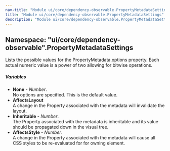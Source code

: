 ```yaml
---
nav-title: "Module ui/core/dependency-observable.PropertyMetadataSettings"
title: "Module ui/core/dependency-observable.PropertyMetadataSettings"
description: "Module ui/core/dependency-observable.PropertyMetadataSettings"
---
```

## Namespace: "ui/core/dependency-observable".PropertyMetadataSettings
Lists the possible values for the PropertyMetadata.options property. Each actual numeric value is a power of two allowing for bitwise operations.

##### Variables
 - **None** - _Number_.    
  No options are specified. This is the default value.
 - **AffectsLayout**    
  A change in the Property associated with the metadata will invalidate the layout.
 - **Inheritable** - _Number_.    
  The Property associated with the metadata is inheritable and its value should be propagated down in the visual tree.
 - **AffectsStyle** - _Number_.    
  A change in the Property associated with the metadata will cause all CSS styles to be re-evaluated for for owning element.